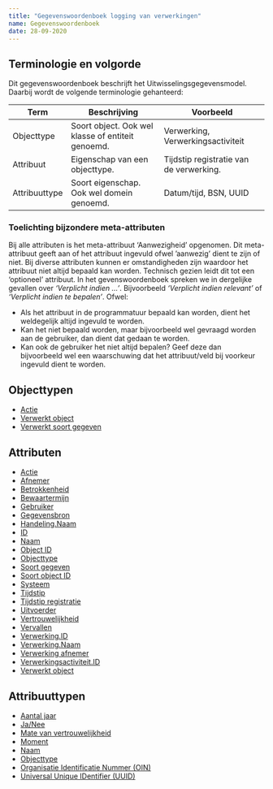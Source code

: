```yaml
---
title: "Gegevenswoordenboek logging van verwerkingen"
name: Gegevenswoordenboek
date: 28-09-2020
---
```

## Terminologie en volgorde
Dit gegevenswoordenboek beschrijft het Uitwisselingsgegevensmodel. Daarbij wordt de volgende terminologie gehanteerd:

|Term|Beschrijving|Voorbeeld|
|--|--|--|
|Objecttype|Soort object. Ook wel klasse of entiteit genoemd.|Verwerking, Verwerkingsactiviteit|
|Attribuut|Eigenschap van een objecttype.|Tijdstip registratie van de verwerking.|
|Attribuuttype|Soort eigenschap. Ook wel domein genoemd.|Datum/tijd, BSN, UUID|

### Toelichting bijzondere meta-attributen
Bij alle attributen is het meta-attribuut ‘Aanwezigheid’ opgenomen. Dit meta-attribuut geeft aan of het attribuut ingevuld ofwel ’aanwezig’ dient te zijn of niet. Bij diverse attributen kunnen er omstandigheden zijn waardoor het attribuut niet altijd bepaald kan worden. Technisch gezien leidt dit tot een ‘optioneel’ attribuut.
In het gevenswoordenboek spreken we in dergelijke gevallen over *‘Verplicht indien …’*. Bijvoorbeeld *‘Verplicht indien relevant’* of *‘Verplicht indien te bepalen’*. Ofwel:
-	Als het attribuut in de programmatuur bepaald kan worden, dient het weldegelijk altijd ingevuld te worden.
-	Kan het niet bepaald worden, maar bijvoorbeeld wel gevraagd worden aan de gebruiker, dan dient dat gedaan te worden.
-	Kan ook de gebruiker het niet altijd bepalen? Geef deze dan bijvoorbeeld wel een waarschuwing dat het attribuut/veld bij voorkeur ingevuld dient te worden.

## Objecttypen
- [Actie](./objecttypen/Actie.md)
- [Verwerkt object](./objecttypen/Verwerkt_object.md)
- [Verwerkt soort gegeven](./objecttypen/Verwerkt_soort_gegeven.md)

## Attributen
- [Actie](./objecttypen/attributen/Actie.md)
- [Afnemer](./objecttypen/attributen/Afnemer.md)
- [Betrokkenheid](./objecttypen/attributen/Betrokkenheid.md)
- [Bewaartermijn](./objecttypen/attributen/Bewaartermijn.md)
- [Gebruiker](./objecttypen/attributen/Gebruiker.md)
- [Gegevensbron](./objecttypen/attributen/Gegevensbron.md)
- [Handeling.Naam](./objecttypen/attributen/Handeling.Naam.md)
- [ID](./objecttypen/attributen/ID.md)
- [Naam](./objecttypen/attributen/Naam.md)
- [Object ID](./objecttypen/attributen/Object_ID.md)
- [Objecttype](./objecttypen/attributen/Objecttype.md)
- [Soort gegeven](./objecttypen/attributen/Soort_gegeven.md)
- [Soort object ID](./objecttypen/attributen/Soort_object_ID.md)
- [Systeem](./objecttypen/attributen/Systeem.md)
- [Tijdstip](./objecttypen/attributen/Tijdstip.md)
- [Tijdstip registratie](./objecttypen/attributen/Tijdstip_registratie.md)
- [Uitvoerder](./objecttypen/attributen/Uitvoerder.md)
- [Vertrouwelijkheid](./objecttypen/attributen/Vertrouwelijkheid.md)
- [Vervallen](./objecttypen/attributen/Vervallen.md)
- [Verwerking.ID](./objecttypen/attributen/Verwerking.ID.md)
- [Verwerking.Naam](./objecttypen/attributen/Verwerking.Naam.md)
- [Verwerking afnemer](./objecttypen/attributen/Verwerking_afnemer.md)
- [Verwerkingsactiviteit.ID](./objecttypen/attributen/Verwerkingsactiviteit.ID.md)
- [Verwerkt object](./objecttypen/attributen/Verwerkt_object.md)

## Attribuuttypen
- [Aantal jaar](./attribuuttypen/Aantal_jaar.md)
- [Ja/Nee](./attribuuttypen/Ja_Nee.md)
- [Mate van vertrouwelijkheid](./attribuuttypen/Mate_van_vertrouwelijkheid.md)
- [Moment](./attribuuttypen/Moment.md)
- [Naam](./attribuuttypen/Naam.md)
- [Objecttype](./attribuuttypen/Objecttype.md)
- [Organisatie Identificatie Nummer (OIN)](./attribuuttypen/OIN.md)
- [Universal Unique IDentifier (UUID)](./attribuuttypen/UUID.md)

